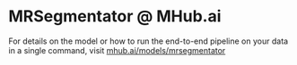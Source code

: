 # MRSegmentator @ MHub.ai

For details on the model or how to run the end-to-end pipeline on your data in a single command, visit [mhub.ai/models/mrsegmentator](https://mhub.ai/models/mrsegmentator)
